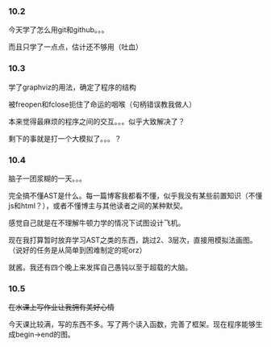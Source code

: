 ### 10.2

今天学了怎么用git和github。。。

而且只学了一点点，估计还不够用（吐血）

### 10.3

学了graphviz的用法，确定了程序的结构

被freopen和fclose扼住了命运的咽喉（句柄错误教我做人）

本来觉得最麻烦的程序之间的交互。。。似乎大致解决了？

剩下的事就是打一个大模拟了。。。？

### 10.4

脑子一团浆糊的一天。。。

完全搞不懂AST是什么。每一篇博客我都看不懂，似乎我没有某些前置知识（不懂js和html？），或者不懂博主与其他读者之间的某种默契。

感觉自己就是在不理解牛顿力学的情况下试图设计飞机。

现在我打算暂时放弃学习AST之类的东西，跳过2、3层次，直接用模拟法画图。（说好的任务是从简单到困难制定的呢orz）

就酱。我还有四个晚上来发挥自己愚钝以至于超载的大脑。

### 10.5

~~在水课上写作业让我拥有美好心情~~

今天课比较满，写的东西不多。写了两个读入函数，完善了框架。现在程序能够生成begin->end的图。

